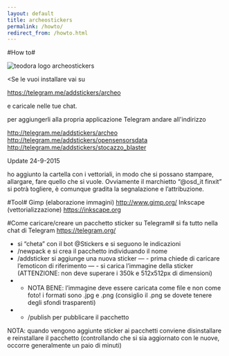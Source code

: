 ```yaml
---
layout: default
title: archeostickers
permalink: /howto/
redirect_from: /howto.html
---
```


#How to#

<div class="logo">
  <img src="../images/teodora.png" alt="teodora logo archeostickers">
</div>


 <Se le vuoi installare vai su  

  <span property="url"><a href="https://telegram.me/addstickers/archeo">https://telegram.me/addstickers/archeo</a></span>

  e caricale nelle tue chat.</p>



per aggiungerli alla propria applicazione Telegram andare all'indirizzo 

http://telegram.me/addstickers/archeo
http://telegram.me/addstickers/opensensorsdata
http://telegram.me/addstickers/stocazzo_blaster


Update 24-9-2015

ho aggiunto la cartella con i vettoriali, in modo che si possano stampare, allargare, fare quello che si vuole.
Ovviamente il marchietto “@osd_it finxit” si potrà togliere, è comunque gradita la segnalazione e l’attribuzione.


#Tool#
Gimp (elaborazione immagini) http://www.gimp.org/
Inkscape (vettorializzazione) https://inkscape.org

#Come caricare/creare un pacchetto sticker su Telegram#
si fa tutto nella chat di Telegram https://telegram.org/
- si “cheta” con il bot @Stickers e si seguono le indicazioni
- /newpack e si crea il pacchetto individuando il nome
- /addsticker si aggiunge una nuova sticker
— - prima chiede di caricare l’emoticon di riferimento
— - si carica l’immagine della sticker (ATTENZIONE: non deve superare i 350k e 512x512px di dimensioni)
- - NOTA BENE: l’immagine deve essere caricata come file e non come foto! i formati sono .jpg e .png (consiglio il .png se dovete tenere degli sfondi trasparenti)
- - /publish per pubblicare il pacchetto

NOTA: quando vengono aggiunte sticker ai pacchetti conviene disinstallare e reinstallare il pacchetto (controllando che si sia aggiornato con le nuove, occorre generalmente un paio di minuti)